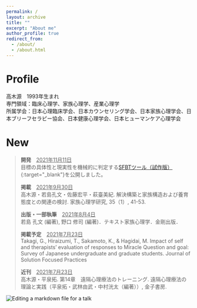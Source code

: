 ```yaml
---
permalink: /
layout: archive
title: ""
excerpt: "About me"
author_profile: true
redirect_from: 
  - /about/
  - /about.html
---
```


# Profile
高木源　1993年生まれ  
専門領域：臨床心理学、家族心理学、産業心理学  
所属学会：日本心理臨床学会、日本カウンセリング学会、日本家族心理学会、日本ブリーフセラピー協会、日本健康心理学会、日本ヒューマンケア心理学会  

# New
> **開発**　<u>2021年11月11日</u>  
> 目標の具体性と現実性を機械的に判定する[SFBTツール（試作版）](https://share.streamlit.io/tkg-lab/sfbt-work1/main/app.py){:target="_blank"}を公開しました。  
> 
> **掲載**　<u>2021年9月30日</u>  
> 高木源・若島孔文・佐藤宏平・萩臺美紀. 解決構築と家族構造および養育態度との関連の検討. 家族心理学研究, 35（1）,  41-53.  
> 
> **出版・一部執筆**　<u>2021年8月4日</u>  
> 若島 孔文 (編著), 野口 修司 (編著)．テキスト家族心理学．金剛出版．  
> 
> **掲載予定**　<u>2021年7月23日</u>  
> Takagi, G., Hiraizumi, T., Sakamoto, K., & Hagidai, M. Impact of self and therapists’ evaluation of responses to Miracle Question and goal: Survey of Japanese undergraduate and graduate students. Journal of Solution Focused Practices  
>  
> **近刊**　<u>2021年7月23日</u>  
> 高木源・平泉拓. 第14章　遠隔心理療法のトレーニング. 遠隔心理療法の理論と実践（平泉拓・武林由武・中村洸太（編著））, 金子書房.  

![Editing a markdown file for a talk](/files/top_1.png)
